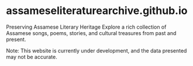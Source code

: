 # assameseliteraturearchive.github.io
Preserving Assamese Literary Heritage    Explore a rich collection of Assamese songs, poems, stories, and cultural treasures from past and present.

Note: This website is currently under development, and the data presented may not be accurate.
